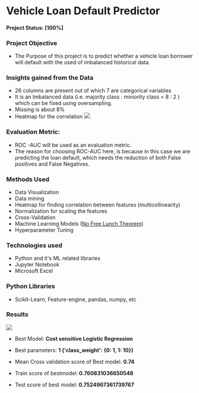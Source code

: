 # Vehicle Loan Default Predictor

#### Project Status: [100%]

### Project Objective
- The Purpose of this project is to predict whether a vehicle loan borrower will default with the used of imbalanced historical data. 

### Insights gained from the Data
- 26 columns are present out of which 7 are categorical variables
- It is an Imbalanced data (i.e. majority class : miniority class =  8 : 2 ) which can be fixed using oversampling.
- Missing is about 8%
- Heatmap for the correlation
 ![](https://i.imgur.com/hDNyj1p.png)

### Evaluation Metric: 
- ROC -AUC will be used as an evaluation metric.
- The reason for choosing ROC-AUC here, is because in this case we are predicting the loan default, which needs the reduction of both False positives and False Negatives.

### Methods Used
- Data Visualization
- Data mining
- Heatmap for finding correlation between features (multicollinearity)
- Normalization for scaling the features
- Cross-Validation
- Machine Learning Models ([No Free Lunch Theorem](https://analyticsindiamag.com/what-are-the-no-free-lunch-theorems-in-data-science/))
- Hyperparameter Tuning

### Technologies used
- Python and it's ML related libraries
- Jupyter Notebook
- Microsoft Excel

### Python Libraries
- Scikit-Learn, Feature-engine, pandas, numpy, etc

### Results
![](https://i.imgur.com/CvXEtG3.png)
- Best Model: <b> Cost sensitive Logistic Regression </b>
- Best parameters: <b> 1  {'class_weight': {0: 1, 1: 10}} </b>
- Mean Cross validation score of Best model: <b> 0.74 </b>

- Train score of bestmodel:<b> 0.760831036650548</b>
- Test score of best model:<b> 0.7524967361739767</b>
